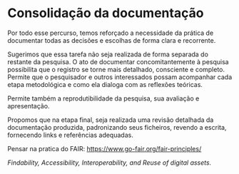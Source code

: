 # Consolidação da documentação

Por todo esse percurso, temos reforçado a necessidade da prática de documentar todas as decisões e escolhas de forma clara e recorrente.

Sugerimos que essa tarefa não seja realizada de forma separada do restante da pesquisa. O ato de documentar concomitantemente à pesquisa possibilita que o registro se torne mais detalhado, consciente e completo. Permite que o pesquisador e outros interessados possam acompanhar cada etapa metodológica e como ela dialoga com as reflexões teóricas. 

Permite também a reprodutibilidade da pesquisa, sua avaliação e apresentação.

Propomos que na etapa final, seja realizada uma revisão detalhada da documentação produzida, padronizando seus ficheiros, revendo a escrita, fornecendo links e referências adequadas.

Pensar na pratica do FAIR: https://www.go-fair.org/fair-principles/

*Findability, Accessibility, Interoperability, and Reuse of digital assets.*

